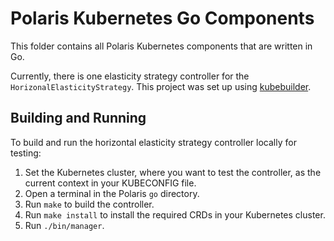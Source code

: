 # Polaris Kubernetes Go Components

This folder contains all Polaris Kubernetes components that are written in Go.

Currently, there is one elasticity strategy controller for the `HorizonalElasticityStrategy`.
This project was set up using [kubebuilder](https://github.com/kubernetes-sigs/kubebuilder).


## Building and Running

To build and run the horizontal elasticity strategy controller locally for testing:

1. Set the Kubernetes cluster, where you want to test the controller, as the current context in your KUBECONFIG file.
1. Open a terminal in the Polaris `go` directory.
1. Run `make` to build the controller.
1. Run `make install` to install the required CRDs in your Kubernetes cluster.
1. Run `./bin/manager`.
